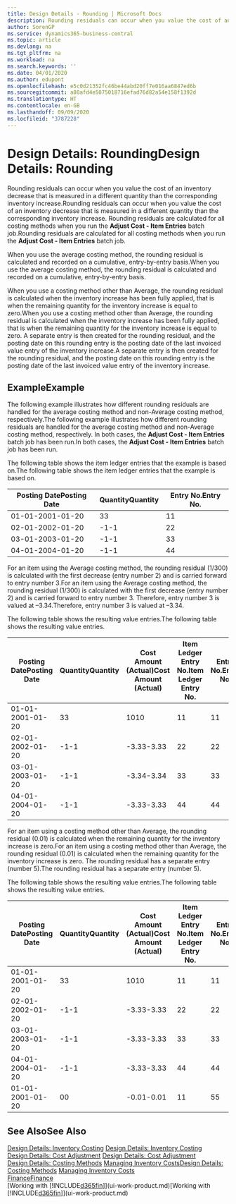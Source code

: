 ```yaml
---
title: Design Details - Rounding | Microsoft Docs
description: Rounding residuals can occur when you value the cost of an inventory decrease that is measured in a different quantity than the corresponding inventory increase. Rounding residuals are calculated for all costing methods when you run the **Adjust Cost - Item Entries** batch job.
author: SorenGP
ms.service: dynamics365-business-central
ms.topic: article
ms.devlang: na
ms.tgt_pltfrm: na
ms.workload: na
ms.search.keywords: ''
ms.date: 04/01/2020
ms.author: edupont
ms.openlocfilehash: e5c0d21352fc46be44abd20ff7e016aa6847ed6b
ms.sourcegitcommit: a80afd4e5075018716efad76d82a54e158f1392d
ms.translationtype: HT
ms.contentlocale: en-GB
ms.lasthandoff: 09/09/2020
ms.locfileid: "3787228"
---
```

# <a name="design-details-rounding"></a><span data-ttu-id="3b368-104">Design Details: Rounding</span><span class="sxs-lookup"><span data-stu-id="3b368-104">Design Details: Rounding</span></span>
<span data-ttu-id="3b368-105">Rounding residuals can occur when you value the cost of an inventory decrease that is measured in a different quantity than the corresponding inventory increase.</span><span class="sxs-lookup"><span data-stu-id="3b368-105">Rounding residuals can occur when you value the cost of an inventory decrease that is measured in a different quantity than the corresponding inventory increase.</span></span> <span data-ttu-id="3b368-106">Rounding residuals are calculated for all costing methods when you run the **Adjust Cost - Item Entries** batch job.</span><span class="sxs-lookup"><span data-stu-id="3b368-106">Rounding residuals are calculated for all costing methods when you run the **Adjust Cost - Item Entries** batch job.</span></span>  

 <span data-ttu-id="3b368-107">When you use the average costing method, the rounding residual is calculated and recorded on a cumulative, entry-by-entry basis.</span><span class="sxs-lookup"><span data-stu-id="3b368-107">When you use the average costing method, the rounding residual is calculated and recorded on a cumulative, entry-by-entry basis.</span></span>  

 <span data-ttu-id="3b368-108">When you use a costing method other than Average, the rounding residual is calculated when the inventory increase has been fully applied, that is when the remaining quantity for the inventory increase is equal to zero.</span><span class="sxs-lookup"><span data-stu-id="3b368-108">When you use a costing method other than Average, the rounding residual is calculated when the inventory increase has been fully applied, that is when the remaining quantity for the inventory increase is equal to zero.</span></span> <span data-ttu-id="3b368-109">A separate entry is then created for the rounding residual, and the posting date on this rounding entry is the posting date of the last invoiced value entry of the inventory increase.</span><span class="sxs-lookup"><span data-stu-id="3b368-109">A separate entry is then created for the rounding residual, and the posting date on this rounding entry is the posting date of the last invoiced value entry of the inventory increase.</span></span>  

## <a name="example"></a><span data-ttu-id="3b368-110">Example</span><span class="sxs-lookup"><span data-stu-id="3b368-110">Example</span></span>  
 <span data-ttu-id="3b368-111">The following example illustrates how different rounding residuals are handled for the average costing method and non-Average costing method, respectively.</span><span class="sxs-lookup"><span data-stu-id="3b368-111">The following example illustrates how different rounding residuals are handled for the average costing method and non-Average costing method, respectively.</span></span> <span data-ttu-id="3b368-112">In both cases, the **Adjust Cost - Item Entries** batch job has been run.</span><span class="sxs-lookup"><span data-stu-id="3b368-112">In both cases, the **Adjust Cost - Item Entries** batch job has been run.</span></span>  

 <span data-ttu-id="3b368-113">The following table shows the item ledger entries that the example is based on.</span><span class="sxs-lookup"><span data-stu-id="3b368-113">The following table shows the item ledger entries that the example is based on.</span></span>  

|<span data-ttu-id="3b368-114">Posting Date</span><span class="sxs-lookup"><span data-stu-id="3b368-114">Posting Date</span></span>|<span data-ttu-id="3b368-115">Quantity</span><span class="sxs-lookup"><span data-stu-id="3b368-115">Quantity</span></span>|<span data-ttu-id="3b368-116">Entry No.</span><span class="sxs-lookup"><span data-stu-id="3b368-116">Entry No.</span></span>|  
|------------------|--------------|---------------|  
|<span data-ttu-id="3b368-117">01-01-20</span><span class="sxs-lookup"><span data-stu-id="3b368-117">01-01-20</span></span>|<span data-ttu-id="3b368-118">3</span><span class="sxs-lookup"><span data-stu-id="3b368-118">3</span></span>|<span data-ttu-id="3b368-119">1</span><span class="sxs-lookup"><span data-stu-id="3b368-119">1</span></span>|  
|<span data-ttu-id="3b368-120">02-01-20</span><span class="sxs-lookup"><span data-stu-id="3b368-120">02-01-20</span></span>|<span data-ttu-id="3b368-121">-1</span><span class="sxs-lookup"><span data-stu-id="3b368-121">-1</span></span>|<span data-ttu-id="3b368-122">2</span><span class="sxs-lookup"><span data-stu-id="3b368-122">2</span></span>|  
|<span data-ttu-id="3b368-123">03-01-20</span><span class="sxs-lookup"><span data-stu-id="3b368-123">03-01-20</span></span>|<span data-ttu-id="3b368-124">-1</span><span class="sxs-lookup"><span data-stu-id="3b368-124">-1</span></span>|<span data-ttu-id="3b368-125">3</span><span class="sxs-lookup"><span data-stu-id="3b368-125">3</span></span>|  
|<span data-ttu-id="3b368-126">04-01-20</span><span class="sxs-lookup"><span data-stu-id="3b368-126">04-01-20</span></span>|<span data-ttu-id="3b368-127">-1</span><span class="sxs-lookup"><span data-stu-id="3b368-127">-1</span></span>|<span data-ttu-id="3b368-128">4</span><span class="sxs-lookup"><span data-stu-id="3b368-128">4</span></span>|  

 <span data-ttu-id="3b368-129">For an item using the Average costing method, the rounding residual (1/300) is calculated with the first decrease (entry number 2) and is carried forward to entry number 3.</span><span class="sxs-lookup"><span data-stu-id="3b368-129">For an item using the Average costing method, the rounding residual (1/300) is calculated with the first decrease (entry number 2) and is carried forward to entry number 3.</span></span> <span data-ttu-id="3b368-130">Therefore, entry number 3 is valued at –3.34.</span><span class="sxs-lookup"><span data-stu-id="3b368-130">Therefore, entry number 3 is valued at –3.34.</span></span>  

 <span data-ttu-id="3b368-131">The following table shows the resulting value entries.</span><span class="sxs-lookup"><span data-stu-id="3b368-131">The following table shows the resulting value entries.</span></span>  

|<span data-ttu-id="3b368-132">Posting Date</span><span class="sxs-lookup"><span data-stu-id="3b368-132">Posting Date</span></span>|<span data-ttu-id="3b368-133">Quantity</span><span class="sxs-lookup"><span data-stu-id="3b368-133">Quantity</span></span>|<span data-ttu-id="3b368-134">Cost Amount (Actual)</span><span class="sxs-lookup"><span data-stu-id="3b368-134">Cost Amount (Actual)</span></span>|<span data-ttu-id="3b368-135">Item Ledger Entry No.</span><span class="sxs-lookup"><span data-stu-id="3b368-135">Item Ledger Entry No.</span></span>|<span data-ttu-id="3b368-136">Entry No.</span><span class="sxs-lookup"><span data-stu-id="3b368-136">Entry No.</span></span>|  
|------------------|--------------|----------------------------|---------------------------|---------------|  
|<span data-ttu-id="3b368-137">01-01-20</span><span class="sxs-lookup"><span data-stu-id="3b368-137">01-01-20</span></span>|<span data-ttu-id="3b368-138">3</span><span class="sxs-lookup"><span data-stu-id="3b368-138">3</span></span>|<span data-ttu-id="3b368-139">10</span><span class="sxs-lookup"><span data-stu-id="3b368-139">10</span></span>|<span data-ttu-id="3b368-140">1</span><span class="sxs-lookup"><span data-stu-id="3b368-140">1</span></span>|<span data-ttu-id="3b368-141">1</span><span class="sxs-lookup"><span data-stu-id="3b368-141">1</span></span>|  
|<span data-ttu-id="3b368-142">02-01-20</span><span class="sxs-lookup"><span data-stu-id="3b368-142">02-01-20</span></span>|<span data-ttu-id="3b368-143">-1</span><span class="sxs-lookup"><span data-stu-id="3b368-143">-1</span></span>|<span data-ttu-id="3b368-144">-3.33</span><span class="sxs-lookup"><span data-stu-id="3b368-144">-3.33</span></span>|<span data-ttu-id="3b368-145">2</span><span class="sxs-lookup"><span data-stu-id="3b368-145">2</span></span>|<span data-ttu-id="3b368-146">2</span><span class="sxs-lookup"><span data-stu-id="3b368-146">2</span></span>|  
|<span data-ttu-id="3b368-147">03-01-20</span><span class="sxs-lookup"><span data-stu-id="3b368-147">03-01-20</span></span>|<span data-ttu-id="3b368-148">-1</span><span class="sxs-lookup"><span data-stu-id="3b368-148">-1</span></span>|<span data-ttu-id="3b368-149">-3.34</span><span class="sxs-lookup"><span data-stu-id="3b368-149">-3.34</span></span>|<span data-ttu-id="3b368-150">3</span><span class="sxs-lookup"><span data-stu-id="3b368-150">3</span></span>|<span data-ttu-id="3b368-151">3</span><span class="sxs-lookup"><span data-stu-id="3b368-151">3</span></span>|  
|<span data-ttu-id="3b368-152">04-01-20</span><span class="sxs-lookup"><span data-stu-id="3b368-152">04-01-20</span></span>|<span data-ttu-id="3b368-153">-1</span><span class="sxs-lookup"><span data-stu-id="3b368-153">-1</span></span>|<span data-ttu-id="3b368-154">-3.33</span><span class="sxs-lookup"><span data-stu-id="3b368-154">-3.33</span></span>|<span data-ttu-id="3b368-155">4</span><span class="sxs-lookup"><span data-stu-id="3b368-155">4</span></span>|<span data-ttu-id="3b368-156">4</span><span class="sxs-lookup"><span data-stu-id="3b368-156">4</span></span>|  

 <span data-ttu-id="3b368-157">For an item using a costing method other than Average, the rounding residual (0.01) is calculated when the remaining quantity for the inventory increase is zero.</span><span class="sxs-lookup"><span data-stu-id="3b368-157">For an item using a costing method other than Average, the rounding residual (0.01) is calculated when the remaining quantity for the inventory increase is zero.</span></span> <span data-ttu-id="3b368-158">The rounding residual has a separate entry (number 5).</span><span class="sxs-lookup"><span data-stu-id="3b368-158">The rounding residual has a separate entry (number 5).</span></span>  

 <span data-ttu-id="3b368-159">The following table shows the resulting value entries.</span><span class="sxs-lookup"><span data-stu-id="3b368-159">The following table shows the resulting value entries.</span></span>  

|<span data-ttu-id="3b368-160">Posting Date</span><span class="sxs-lookup"><span data-stu-id="3b368-160">Posting Date</span></span>|<span data-ttu-id="3b368-161">Quantity</span><span class="sxs-lookup"><span data-stu-id="3b368-161">Quantity</span></span>|<span data-ttu-id="3b368-162">Cost Amount (Actual)</span><span class="sxs-lookup"><span data-stu-id="3b368-162">Cost Amount (Actual)</span></span>|<span data-ttu-id="3b368-163">Item Ledger Entry No.</span><span class="sxs-lookup"><span data-stu-id="3b368-163">Item Ledger Entry No.</span></span>|<span data-ttu-id="3b368-164">Entry No.</span><span class="sxs-lookup"><span data-stu-id="3b368-164">Entry No.</span></span>|  
|------------------|--------------|----------------------------|---------------------------|---------------|  
|<span data-ttu-id="3b368-165">01-01-20</span><span class="sxs-lookup"><span data-stu-id="3b368-165">01-01-20</span></span>|<span data-ttu-id="3b368-166">3</span><span class="sxs-lookup"><span data-stu-id="3b368-166">3</span></span>|<span data-ttu-id="3b368-167">10</span><span class="sxs-lookup"><span data-stu-id="3b368-167">10</span></span>|<span data-ttu-id="3b368-168">1</span><span class="sxs-lookup"><span data-stu-id="3b368-168">1</span></span>|<span data-ttu-id="3b368-169">1</span><span class="sxs-lookup"><span data-stu-id="3b368-169">1</span></span>|  
|<span data-ttu-id="3b368-170">02-01-20</span><span class="sxs-lookup"><span data-stu-id="3b368-170">02-01-20</span></span>|<span data-ttu-id="3b368-171">-1</span><span class="sxs-lookup"><span data-stu-id="3b368-171">-1</span></span>|<span data-ttu-id="3b368-172">-3.33</span><span class="sxs-lookup"><span data-stu-id="3b368-172">-3.33</span></span>|<span data-ttu-id="3b368-173">2</span><span class="sxs-lookup"><span data-stu-id="3b368-173">2</span></span>|<span data-ttu-id="3b368-174">2</span><span class="sxs-lookup"><span data-stu-id="3b368-174">2</span></span>|  
|<span data-ttu-id="3b368-175">03-01-20</span><span class="sxs-lookup"><span data-stu-id="3b368-175">03-01-20</span></span>|<span data-ttu-id="3b368-176">-1</span><span class="sxs-lookup"><span data-stu-id="3b368-176">-1</span></span>|<span data-ttu-id="3b368-177">-3.33</span><span class="sxs-lookup"><span data-stu-id="3b368-177">-3.33</span></span>|<span data-ttu-id="3b368-178">3</span><span class="sxs-lookup"><span data-stu-id="3b368-178">3</span></span>|<span data-ttu-id="3b368-179">3</span><span class="sxs-lookup"><span data-stu-id="3b368-179">3</span></span>|  
|<span data-ttu-id="3b368-180">04-01-20</span><span class="sxs-lookup"><span data-stu-id="3b368-180">04-01-20</span></span>|<span data-ttu-id="3b368-181">-1</span><span class="sxs-lookup"><span data-stu-id="3b368-181">-1</span></span>|<span data-ttu-id="3b368-182">-3.33</span><span class="sxs-lookup"><span data-stu-id="3b368-182">-3.33</span></span>|<span data-ttu-id="3b368-183">4</span><span class="sxs-lookup"><span data-stu-id="3b368-183">4</span></span>|<span data-ttu-id="3b368-184">4</span><span class="sxs-lookup"><span data-stu-id="3b368-184">4</span></span>|  
|<span data-ttu-id="3b368-185">01-01-20</span><span class="sxs-lookup"><span data-stu-id="3b368-185">01-01-20</span></span>|<span data-ttu-id="3b368-186">0</span><span class="sxs-lookup"><span data-stu-id="3b368-186">0</span></span>|<span data-ttu-id="3b368-187">-0.01</span><span class="sxs-lookup"><span data-stu-id="3b368-187">-0.01</span></span>|<span data-ttu-id="3b368-188">1</span><span class="sxs-lookup"><span data-stu-id="3b368-188">1</span></span>|<span data-ttu-id="3b368-189">5</span><span class="sxs-lookup"><span data-stu-id="3b368-189">5</span></span>|  

## <a name="see-also"></a><span data-ttu-id="3b368-190">See Also</span><span class="sxs-lookup"><span data-stu-id="3b368-190">See Also</span></span>  
 <span data-ttu-id="3b368-191">[Design Details: Inventory Costing](design-details-inventory-costing.md) </span><span class="sxs-lookup"><span data-stu-id="3b368-191">[Design Details: Inventory Costing](design-details-inventory-costing.md) </span></span>  
 <span data-ttu-id="3b368-192">[Design Details: Cost Adjustment](design-details-cost-adjustment.md) </span><span class="sxs-lookup"><span data-stu-id="3b368-192">[Design Details: Cost Adjustment](design-details-cost-adjustment.md) </span></span>  
 <span data-ttu-id="3b368-193">[Design Details: Costing Methods](design-details-costing-methods.md) [Managing Inventory Costs](finance-manage-inventory-costs.md)</span><span class="sxs-lookup"><span data-stu-id="3b368-193">[Design Details: Costing Methods](design-details-costing-methods.md) [Managing Inventory Costs](finance-manage-inventory-costs.md)</span></span>  
 [<span data-ttu-id="3b368-194">Finance</span><span class="sxs-lookup"><span data-stu-id="3b368-194">Finance</span></span>](finance.md)  
 <span data-ttu-id="3b368-195">[Working with [!INCLUDE[d365fin](includes/d365fin_md.md)]](ui-work-product.md)</span><span class="sxs-lookup"><span data-stu-id="3b368-195">[Working with [!INCLUDE[d365fin](includes/d365fin_md.md)]](ui-work-product.md)</span></span>
